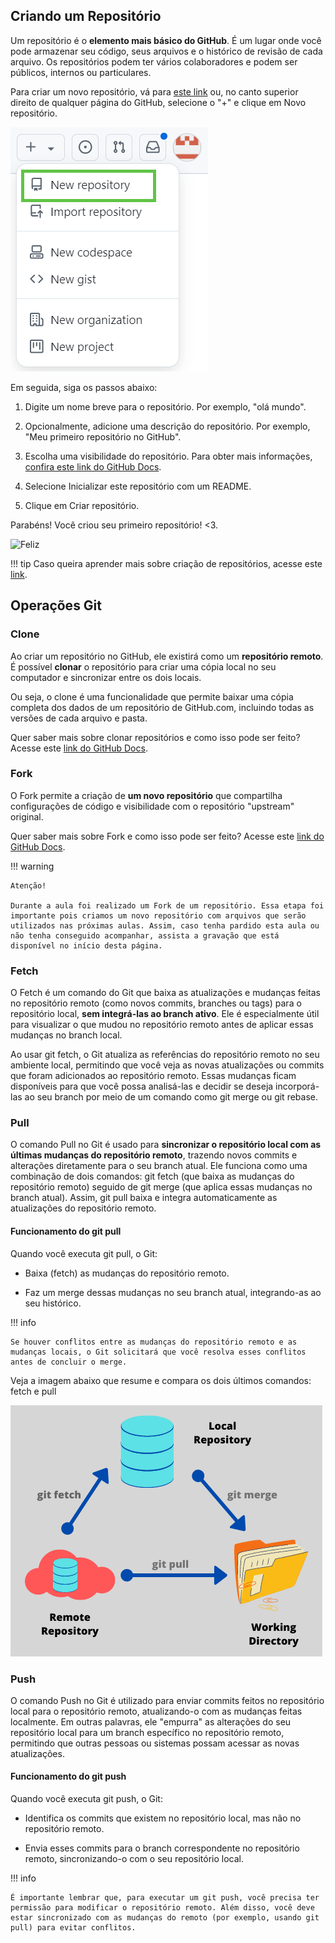 ## Criando um Repositório

Um repositório é o **elemento mais básico do GitHub**. É um lugar onde você pode armazenar seu código, seus arquivos e o histórico de revisão de cada arquivo. Os repositórios podem ter vários colaboradores e podem ser públicos, internos ou particulares. 

Para criar um novo repositório, vá para [este link](https://github.com/new) ou, no canto superior direito de qualquer página do GitHub, selecione o "+" e clique em Novo repositório.

![Novo Repositório](./img/newRepo.png)

Em seguida, siga os passos abaixo:

1. Digite um nome breve para o repositório. Por exemplo, "olá mundo".

2. Opcionalmente, adicione uma descrição do repositório. Por exemplo, "Meu primeiro repositório no GitHub".

3. Escolha uma visibilidade do repositório. Para obter mais informações, [confira este link do GitHub Docs](https://docs.github.com/pt/enterprise-cloud@latest/repositories/creating-and-managing-repositories/about-repositories#about-repository-visibility).

4. Selecione Inicializar este repositório com um README.

5. Clique em Criar repositório.

Parabéns! Você criou seu primeiro repositório! <3.

![Feliz](./img/feliz.gif)

!!! tip
    Caso queira aprender mais sobre criação de repositórios, acesse este [link](https://docs.github.com/pt/enterprise-cloud@latest/repositories/creating-and-managing-repositories/quickstart-for-repositories?tool=webui).

## Operações Git

### Clone

Ao criar um repositório no GitHub, ele existirá como um **repositório remoto**. É possível **clonar** o repositório para criar uma cópia local no seu computador e sincronizar entre os dois locais.

Ou seja, o clone é uma funcionalidade que permite baixar uma cópia completa dos dados de um repositório de GitHub.com, incluindo todas as versões de cada arquivo e pasta.

Quer saber mais sobre clonar repositórios e como isso pode ser feito? Acesse este [link do GitHub Docs](https://docs.github.com/pt/enterprise-cloud@latest/repositories/creating-and-managing-repositories/cloning-a-repository).

### Fork

O Fork permite a criação de **um novo repositório** que compartilha configurações de código e visibilidade com o repositório "upstream" original.

Quer saber mais sobre Fork e como isso pode ser feito? Acesse este [link do GitHub Docs](https://docs.github.com/pt/pull-requests/collaborating-with-pull-requests/working-with-forks/fork-a-repo).

!!! warning

    Atenção! 
    
    Durante a aula foi realizado um Fork de um repositório. Essa etapa foi importante pois criamos um novo repositório com arquivos que serão utilizados nas próximas aulas. Assim, caso tenha pardido esta aula ou não tenha conseguido acompanhar, assista a gravação que está disponível no início desta página.

### Fetch

O Fetch é um comando do Git que baixa as atualizações e mudanças feitas no repositório remoto (como novos commits, branches ou tags) para o repositório local, **sem integrá-las ao branch ativo**. Ele é especialmente útil para visualizar o que mudou no repositório remoto antes de aplicar essas mudanças no branch local.

Ao usar git fetch, o Git atualiza as referências do repositório remoto no seu ambiente local, permitindo que você veja as novas atualizações ou commits que foram adicionados ao repositório remoto. Essas mudanças ficam disponíveis para que você possa analisá-las e decidir se deseja incorporá-las ao seu branch por meio de um comando como git merge ou git rebase.

### Pull

O comando Pull no Git é usado para **sincronizar o repositório local com as últimas mudanças do repositório remoto**, trazendo novos commits e alterações diretamente para o seu branch atual. Ele funciona como uma combinação de dois comandos: git fetch (que baixa as mudanças do repositório remoto) seguido de git merge (que aplica essas mudanças no branch atual). Assim, git pull baixa e integra automaticamente as atualizações do repositório remoto.

#### Funcionamento do git pull

Quando você executa git pull, o Git:

- Baixa (fetch) as mudanças do repositório remoto.
  
- Faz um merge dessas mudanças no seu branch atual, integrando-as ao seu histórico.

!!! info

    Se houver conflitos entre as mudanças do repositório remoto e as mudanças locais, o Git solicitará que você resolva esses conflitos antes de concluir o merge.

Veja a imagem abaixo que resume e compara os dois últimos comandos: fetch e pull

![Resumo](./img/resume.png)

### Push

O comando Push no Git é utilizado para enviar commits feitos no repositório local para o repositório remoto, atualizando-o com as mudanças feitas localmente. Em outras palavras, ele "empurra" as alterações do seu repositório local para um branch específico no repositório remoto, permitindo que outras pessoas ou sistemas possam acessar as novas atualizações.

#### Funcionamento do git push

Quando você executa git push, o Git:

- Identifica os commits que existem no repositório local, mas não no repositório remoto.
  
- Envia esses commits para o branch correspondente no repositório remoto, sincronizando-o com o seu repositório local.
  
!!! info

    É importante lembrar que, para executar um git push, você precisa ter permissão para modificar o repositório remoto. Além disso, você deve estar sincronizado com as mudanças do remoto (por exemplo, usando git pull) para evitar conflitos.
